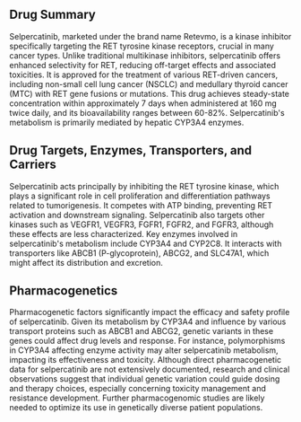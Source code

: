 ## Drug Summary
Selpercatinib, marketed under the brand name Retevmo, is a kinase inhibitor specifically targeting the RET tyrosine kinase receptors, crucial in many cancer types. Unlike traditional multikinase inhibitors, selpercatinib offers enhanced selectivity for RET, reducing off-target effects and associated toxicities. It is approved for the treatment of various RET-driven cancers, including non-small cell lung cancer (NSCLC) and medullary thyroid cancer (MTC) with RET gene fusions or mutations. This drug achieves steady-state concentration within approximately 7 days when administered at 160 mg twice daily, and its bioavailability ranges between 60-82%. Selpercatinib's metabolism is primarily mediated by hepatic CYP3A4 enzymes.

## Drug Targets, Enzymes, Transporters, and Carriers
Selpercatinib acts principally by inhibiting the RET tyrosine kinase, which plays a significant role in cell proliferation and differentiation pathways related to tumorigenesis. It competes with ATP binding, preventing RET activation and downstream signaling. Selpercatinib also targets other kinases such as VEGFR1, VEGFR3, FGFR1, FGFR2, and FGFR3, although these effects are less characterized. Key enzymes involved in selpercatinib's metabolism include CYP3A4 and CYP2C8. It interacts with transporters like ABCB1 (P-glycoprotein), ABCG2, and SLC47A1, which might affect its distribution and excretion.

## Pharmacogenetics
Pharmacogenetic factors significantly impact the efficacy and safety profile of selpercatinib. Given its metabolism by CYP3A4 and influence by various transport proteins such as ABCB1 and ABCG2, genetic variants in these genes could affect drug levels and response. For instance, polymorphisms in CYP3A4 affecting enzyme activity may alter selpercatinib metabolism, impacting its effectiveness and toxicity. Although direct pharmacogenetic data for selpercatinib are not extensively documented, research and clinical observations suggest that individual genetic variation could guide dosing and therapy choices, especially concerning toxicity management and resistance development. Further pharmacogenomic studies are likely needed to optimize its use in genetically diverse patient populations.